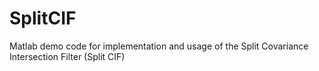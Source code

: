 # SplitCIF
Matlab demo code for implementation and usage of the Split Covariance Intersection Filter (Split CIF)

